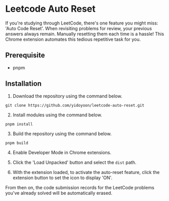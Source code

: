 # Leetcode Auto Reset

If you're studying through LeetCode, there's one feature you might miss: 'Auto Code Reset'. When revisiting problems for review, your previous answers always remain. Manually resetting them each time is a hassle! This Chrome extension automates this tedious repetitive task for you.

## Prerequisite

- pnpm

## Installation

1. Download the repository using the command below.

```
git clone https://github.com/yidoyoon/leetcode-auto-reset.git
```

2. Install modules using the command below.

```
pnpm install
```

3. Build the repository using the command below.

```
pnpm build
```

4. Enable Developer Mode in Chrome extensions.

5. Click the 'Load Unpacked' button and select the `dist` path.

6. With the extension loaded, to activate the auto-reset feature, click the extension button to set the icon to display 'ON'.

From then on, the code submission records for the LeetCode problems you've already solved will be automatically erased.